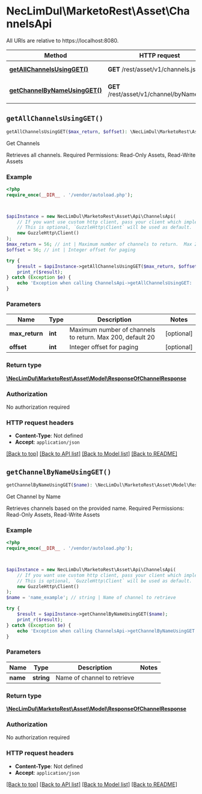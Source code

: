 # NecLimDul\MarketoRest\Asset\ChannelsApi

All URIs are relative to https://localhost:8080.

Method | HTTP request | Description
------------- | ------------- | -------------
[**getAllChannelsUsingGET()**](ChannelsApi.md#getAllChannelsUsingGET) | **GET** /rest/asset/v1/channels.json | Get Channels
[**getChannelByNameUsingGET()**](ChannelsApi.md#getChannelByNameUsingGET) | **GET** /rest/asset/v1/channel/byName.json | Get Channel by Name


## `getAllChannelsUsingGET()`

```php
getAllChannelsUsingGET($max_return, $offset): \NecLimDul\MarketoRest\Asset\Model\ResponseOfChannelResponse
```

Get Channels

Retrieves all channels. Required Permissions: Read-Only Assets, Read-Write Assets

### Example

```php
<?php
require_once(__DIR__ . '/vendor/autoload.php');



$apiInstance = new NecLimDul\MarketoRest\Asset\Api\ChannelsApi(
    // If you want use custom http client, pass your client which implements `GuzzleHttp\ClientInterface`.
    // This is optional, `GuzzleHttp\Client` will be used as default.
    new GuzzleHttp\Client()
);
$max_return = 56; // int | Maximum number of channels to return.  Max 200, default 20
$offset = 56; // int | Integer offset for paging

try {
    $result = $apiInstance->getAllChannelsUsingGET($max_return, $offset);
    print_r($result);
} catch (Exception $e) {
    echo 'Exception when calling ChannelsApi->getAllChannelsUsingGET: ', $e->getMessage(), PHP_EOL;
}
```

### Parameters

Name | Type | Description  | Notes
------------- | ------------- | ------------- | -------------
 **max_return** | **int**| Maximum number of channels to return.  Max 200, default 20 | [optional]
 **offset** | **int**| Integer offset for paging | [optional]

### Return type

[**\NecLimDul\MarketoRest\Asset\Model\ResponseOfChannelResponse**](../Model/ResponseOfChannelResponse.md)

### Authorization

No authorization required

### HTTP request headers

- **Content-Type**: Not defined
- **Accept**: `application/json`

[[Back to top]](#) [[Back to API list]](../../README.md#endpoints)
[[Back to Model list]](../../README.md#models)
[[Back to README]](../../README.md)

## `getChannelByNameUsingGET()`

```php
getChannelByNameUsingGET($name): \NecLimDul\MarketoRest\Asset\Model\ResponseOfChannelResponse
```

Get Channel by Name

Retrieves channels based on the provided name. Required Permissions: Read-Only Assets, Read-Write Assets

### Example

```php
<?php
require_once(__DIR__ . '/vendor/autoload.php');



$apiInstance = new NecLimDul\MarketoRest\Asset\Api\ChannelsApi(
    // If you want use custom http client, pass your client which implements `GuzzleHttp\ClientInterface`.
    // This is optional, `GuzzleHttp\Client` will be used as default.
    new GuzzleHttp\Client()
);
$name = 'name_example'; // string | Name of channel to retrieve

try {
    $result = $apiInstance->getChannelByNameUsingGET($name);
    print_r($result);
} catch (Exception $e) {
    echo 'Exception when calling ChannelsApi->getChannelByNameUsingGET: ', $e->getMessage(), PHP_EOL;
}
```

### Parameters

Name | Type | Description  | Notes
------------- | ------------- | ------------- | -------------
 **name** | **string**| Name of channel to retrieve |

### Return type

[**\NecLimDul\MarketoRest\Asset\Model\ResponseOfChannelResponse**](../Model/ResponseOfChannelResponse.md)

### Authorization

No authorization required

### HTTP request headers

- **Content-Type**: Not defined
- **Accept**: `application/json`

[[Back to top]](#) [[Back to API list]](../../README.md#endpoints)
[[Back to Model list]](../../README.md#models)
[[Back to README]](../../README.md)
